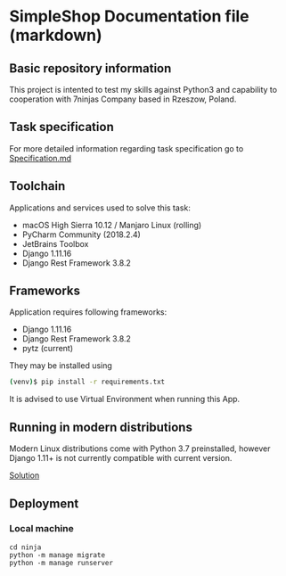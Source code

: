 # SimpleShop Documentation file (markdown)

## Basic repository information
This project is intented to test my skills against Python3 and capability to cooperation with 7ninjas Company based in Rzeszow, Poland.

## Task specification
For more detailed information regarding task specification go to [Specification.md](ProjectSpecification/Specification.md)

## Toolchain
Applications and services used to solve this task:
* macOS High Sierra 10.12 / Manjaro Linux (rolling)
* PyCharm Community (2018.2.4)
* JetBrains Toolbox
* Django 1.11.16
* Django Rest Framework 3.8.2

## Frameworks

Application requires following frameworks:

* Django 1.11.16
* Django Rest Framework 3.8.2
* pytz (current)

They may be installed using
```bash
(venv)$ pip install -r requirements.txt
```

It is advised to use Virtual Environment when running this App.

## Running in modern distributions
Modern Linux distributions come with Python 3.7 preinstalled, however
Django 1.11+ is not currently compatible with current version.

[Solution](InstallingConda.md)

## Deployment

### Local machine
```commandline
cd ninja
python -m manage migrate
python -m manage runserver
```
